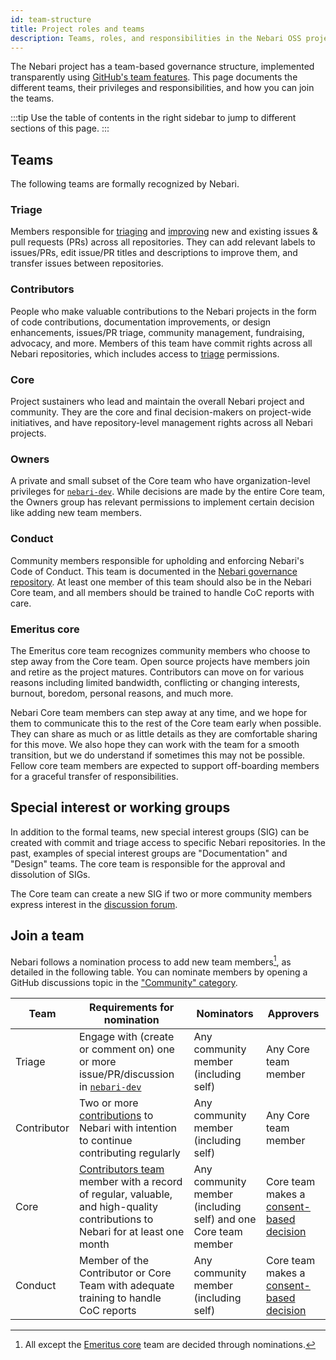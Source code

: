 ```yaml
---
id: team-structure
title: Project roles and teams
description: Teams, roles, and responsibilities in the Nebari OSS project
---
```


The Nebari project has a team-based governance structure, implemented transparently using [GitHub's team features](https://github.com/orgs/nebari-dev/teams).
This page documents the different teams, their privileges and responsibilities, and how you can join the teams.

:::tip
Use the table of contents in the right sidebar to jump to different sections of this page.
:::

## Teams

The following teams are formally recognized by Nebari.

### Triage

Members responsible for [triaging](./maintainers/triage-guidelines) and [improving](./file-issues#working-on-issues-to-improve-them) new and existing issues & pull requests (PRs) across all repositories. They can add relevant labels to issues/PRs, edit issue/PR titles and descriptions to improve them, and transfer issues between repositories.

### Contributors

People who make valuable contributions to the Nebari projects in the form of code contributions, documentation improvements, or design enhancements, issues/PR triage, community management, fundraising, advocacy, and more. Members of this team have commit rights across all Nebari repositories, which includes access to [triage](#triage) permissions.

### Core

Project sustainers who lead and maintain the overall Nebari project and community. They are the core and final decision-makers on project-wide initiatives, and have repository-level management rights across all Nebari projects.

### Owners

A private and small subset of the Core team who have organization-level privileges for [`nebari-dev`](https://github.com/nebari-dev). While decisions are made by the entire Core team, the Owners group has relevant permissions to implement certain decision like adding new team members.

### Conduct

Community members responsible for upholding and enforcing Nebari's Code of Conduct. This team is documented in the [Nebari governance repository](https://github.com/nebari-dev/governance/blob/main/code-of-conduct/coc_enforcement.md#the-code-of-conduct-committee). At least one member of this team should also be in the Nebari Core team, and all members should be trained to handle CoC reports with care.

### Emeritus core

The Emeritus core team recognizes community members who choose to step away from the Core team. Open source projects have members join and retire as the project matures. Contributors can move on for various reasons including limited bandwidth, conflicting or changing interests, burnout, boredom, personal reasons, and much more.

Nebari Core team members can step away at any time, and we hope for them to communicate this to the rest of the Core team early when possible. They can share as much or as little details as they are comfortable sharing for this move. We also hope they can work with the team for a smooth transition, but we do understand if sometimes this may not be possible. Fellow core team members are expected to support off-boarding members for a graceful transfer of responsibilities.

## Special interest or working groups

In addition to the formal teams, new special interest groups (SIG) can be created with commit and triage access to specific Nebari repositories. In the past, examples of special interest groups are "Documentation" and "Design" teams. The core team is responsible for the approval and dissolution of SIGs.

The Core team can create a new SIG if two or more community members express interest in the [discussion forum](https://github.com/orgs/nebari-dev/discussions/categories/community).

## Join a team

Nebari follows a nomination process to add new team members[^1], as detailed in the following table. You can nominate members by opening a GitHub discussions topic in the ["Community" category](https://github.com/orgs/nebari-dev/discussions/categories/community).

[^1]: All except the [Emeritus core](#emeritus-core) team are decided through nominations.

| Team        | Requirements for nomination                                                                                         | Nominators                                                          | Approvers                                                                                                               |
| ----------- | ------------------------------------------------------------------------------------------------------------------- | ------------------------------------------------------------------- | ----------------------------------------------------------------------------------------------------------------------- |
| Triage      | Engage with (create or comment on) one or more issue/PR/discussion in [`nebari-dev`](https://github.com/nebari-dev) | Any community member (including self)                                        | Any Core team member                                                                                                    |
| Contributor | Two or more [contributions](./#how-to-contribute) to Nebari with intention to continue contributing regularly                                          | Any community member (including self)                                    | Any Core team member                                                                                |
| Core        | [Contributors team](#contributors) member with a record of regular, valuable, and high-quality contributions to Nebari for at least one month  | Any community member (including self) and one Core team member | Core team makes a [consent-based decision](https://www.sociocracyforall.org/consent-decision-making/) |
| Conduct     | Member of the Contributor or Core Team with adequate training to handle CoC reports         | Any community member (including self)                                    | Core team makes a [consent-based decision](https://www.sociocracyforall.org/consent-decision-making/)                                                                                 |
